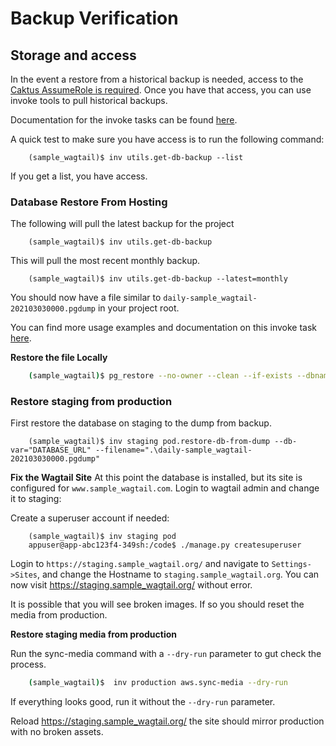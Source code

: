 # Backup Verification

## Storage and access
In the event a restore from a historical backup is needed, access to the [Caktus AssumeRole is required](https://github.com/caktus/caktus-hosting-services/blob/main/docs/aws-assumerole.md#aws-accounts).
Once you have that access, you can use invoke tools to pull historical backups.

Documentation for the invoke tasks can be found [here](https://github.com/caktus/invoke-kubesae).

A quick test to make sure you have access is to run the following command:

```shell
    (sample_wagtail)$ inv utils.get-db-backup --list
```

If you get a list, you have access.


### Database Restore From Hosting

The following will pull the latest backup for the project

```shell
    (sample_wagtail)$ inv utils.get-db-backup
```

This will pull the most recent monthly backup.

```shell
    (sample_wagtail)$ inv utils.get-db-backup --latest=monthly
```

You should now have a file similar to ``daily-sample_wagtail-202103030000.pgdump`` in your project root.

You can find more usage examples and documentation on this invoke task [here](https://github.com/caktus/invoke-kubesae/blob/72cca9f1921f83574e58804d2d57f6da93019ef0/kubesae/utils.py#L19).



**Restore the file Locally**

```sh
    (sample_wagtail)$ pg_restore --no-owner --clean --if-exists --dbname sample_wagtail < daily-sample_wagtail-202103030000.pgdump
```


### Restore staging from production

First restore the database on staging to the dump from backup.

```shell
    (sample_wagtail)$ inv staging pod.restore-db-from-dump --db-var="DATABASE_URL" --filename=".\daily-sample_wagtail-202103030000.pgdump"
```

**Fix the Wagtail Site**
At this point the database is installed, but its site is configured for ``www.sample_wagtail.com``.
Login to wagtail admin and change it to staging:

Create a superuser account if needed:

```shell
    (sample_wagtail)$ inv staging pod
    appuser@app-abc123f4-349sh:/code$ ./manage.py createsuperuser
```

Login to ``https://staging.sample_wagtail.org/`` and navigate to `Settings->Sites`, and change the
Hostname to `staging.sample_wagtail.org`. You can now visit https://staging.sample_wagtail.org/ without error. 

It is possible that you will see broken images. If so you should reset the media from production.

**Restore staging media from production**

Run the sync-media command with a ``--dry-run`` parameter to gut check the process.

```sh
    (sample_wagtail)$  inv production aws.sync-media --dry-run
```

If everything looks good, run it without the ``--dry-run`` parameter.

Reload https://staging.sample_wagtail.org/ the site should mirror production with no broken assets. 
